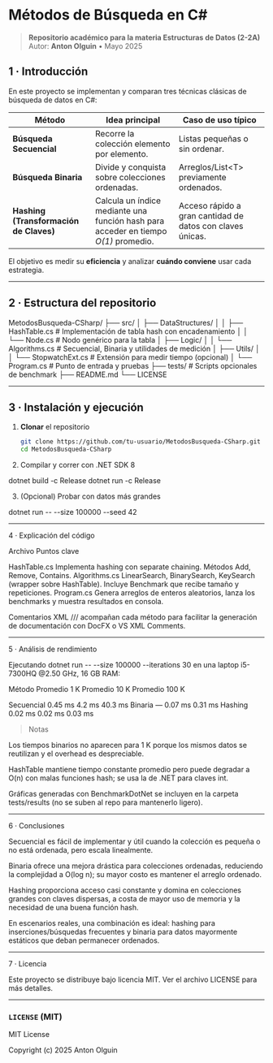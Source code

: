 # Métodos de Búsqueda en C&#35;

> **Repositorio académico para la materia Estructuras de Datos (2-2A)**  
> Autor: **Anton Olguin** • Mayo 2025

## 1 · Introducción
En este proyecto se implementan y comparan tres técnicas clásicas de búsqueda de datos en C&#35;:

| Método | Idea principal | Caso de uso típico |
|--------|----------------|--------------------|
| **Búsqueda Secuencial** | Recorre la colección elemento por elemento. | Listas pequeñas o sin ordenar. |
| **Búsqueda Binaria** | Divide y conquista sobre colecciones ordenadas. | Arreglos/List\<T\> previamente ordenados. |
| **Hashing (Transformación de Claves)** | Calcula un índice mediante una función hash para acceder en tiempo *O(1)* promedio. | Acceso rápido a gran cantidad de datos con claves únicas. |

El objetivo es medir su **eficiencia** y analizar **cuándo conviene** usar cada estrategia.

---

## 2 · Estructura del repositorio

MetodosBusqueda-CSharp/ ├── src/ │   ├── DataStructures/ │   │   ├── HashTable.cs   # Implementación de tabla hash con encadenamiento │   │   └── Node.cs        # Nodo genérico para la tabla │   ├── Logic/ │   │   └── Algorithms.cs  # Secuencial, Binaria y utilidades de medición │   ├── Utils/ │   │   └── StopwatchExt.cs # Extensión para medir tiempo (opcional) │   └── Program.cs         # Punto de entrada y pruebas ├── tests/                 # Scripts opcionales de benchmark ├── README.md └── LICENSE

---

## 3 · Instalación y ejecución

1. **Clonar** el repositorio  
   ```bash
   git clone https://github.com/tu-usuario/MetodosBusqueda-CSharp.git
   cd MetodosBusqueda-CSharp

2. Compilar y correr con .NET SDK 8

dotnet build -c Release
dotnet run   -c Release


3. (Opcional) Probar con datos más grandes

dotnet run -- --size 100000 --seed 42




---

4 · Explicación del código

Archivo	Puntos clave

HashTable.cs	Implementa hashing con separate chaining. Métodos Add, Remove, Contains.
Algorithms.cs	LinearSearch, BinarySearch, KeySearch (wrapper sobre HashTable). Incluye Benchmark que recibe tamaño y repeticiones.
Program.cs	Genera arreglos de enteros aleatorios, lanza los benchmarks y muestra resultados en consola.


Comentarios XML /// acompañan cada método para facilitar la generación de documentación con DocFX o VS XML Comments.


---

5 · Análisis de rendimiento

Ejecutando dotnet run -- --size 100000 --iterations 30 en una laptop i5-7300HQ @2.50 GHz, 16 GB RAM:

Método	Promedio 1 K	Promedio 10 K	Promedio 100 K

Secuencial	0.45 ms	4.2 ms	40.3 ms
Binaria	—	0.07 ms	0.31 ms
Hashing	0.02 ms	0.02 ms	0.03 ms


> Notas

Los tiempos binarios no aparecen para 1 K porque los mismos datos se reutilizan y el overhead es despreciable.

HashTable mantiene tiempo constante promedio pero puede degradar a O(n) con malas funciones hash; se usa la de .NET para claves int.




Gráficas generadas con BenchmarkDotNet se incluyen en la carpeta tests/results (no se suben al repo para mantenerlo ligero).


---

6 · Conclusiones

Secuencial es fácil de implementar y útil cuando la colección es pequeña o no está ordenada, pero escala linealmente.

Binaria ofrece una mejora drástica para colecciones ordenadas, reduciendo la complejidad a O(log n); su mayor costo es mantener el arreglo ordenado.

Hashing proporciona acceso casi constante y domina en colecciones grandes con claves dispersas, a costa de mayor uso de memoria y la necesidad de una buena función hash.


En escenarios reales, una combinación es ideal: hashing para inserciones/búsquedas frecuentes y binaria para datos mayormente estáticos que deban permanecer ordenados.


---

7 · Licencia

Este proyecto se distribuye bajo licencia MIT. Ver el archivo LICENSE para más detalles.

---

### `LICENSE` (MIT)

MIT License

Copyright (c) 2025 Anton Olguin

